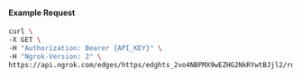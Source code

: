 <!-- Code generated for API Clients. DO NOT EDIT. -->
#### Example Request
```bash
curl \
-X GET \
-H "Authorization: Bearer {API_KEY}" \
-H "Ngrok-Version: 2" \
https://api.ngrok.com/edges/https/edghts_2vo4NBPMX9wEZHG2NkRYwtBJjl2/routes/edghtsrt_2vo4NAcJwkHTbFG5BEvOioxiCVX/oidc
